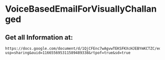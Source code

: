 # VoiceBasedEmailForVisuallyChallanged

## Get all Information at: 
```
https://docs.google.com/document/d/1QjCFEnc7wAgvwTEKSFKXcHJEBYmKCTZC/edit?usp=sharing&ouid=116655695311589489338&rtpof=true&sd=true
```
